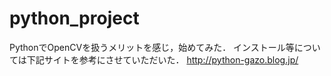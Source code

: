 # python_project
PythonでOpenCVを扱うメリットを感じ，始めてみた．
インストール等については下記サイトを参考にさせていただいた．
http://python-gazo.blog.jp/
